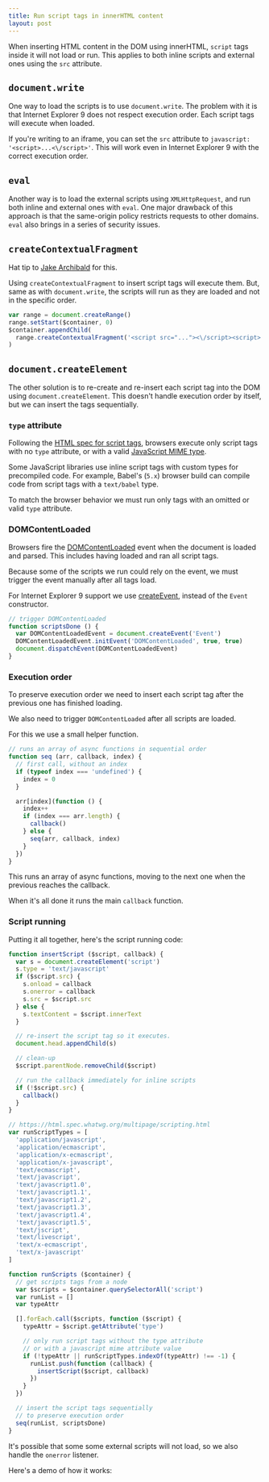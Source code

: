 ```yaml
---
title: Run script tags in innerHTML content
layout: post
---
```


When inserting HTML content in the DOM using innerHTML, `script` tags inside it will not load or run. This applies to both inline scripts and external ones using the `src` attribute.

## `document.write`

One way to load the scripts is to use `document.write`. The problem with it is that Internet Explorer 9 does not respect execution order. Each script tags will execute when loaded.

If you're writing to an iframe, you can set the `src` attribute to `javascript: '<script>...<\/script>'`. This will work even in Internet Explorer 9 with the correct execution order.

## `eval`

Another way is to load the external scripts using `XMLHttpRequest`, and run both inline and external ones with `eval`. One major drawback of this approach is that the same-origin policy restricts requests to other domains. `eval` also brings in a series of security issues.

## `createContextualFragment`

Hat tip to [Jake Archibald](https://jakearchibald.com/) for this.

Using `createContextualFragment` to insert script tags will execute them. But, same as with `document.write`, the scripts will run as they are loaded and not in the specific order.

```javascript
var range = document.createRange()
range.setStart($container, 0)
$container.appendChild(
  range.createContextualFragment('<script src="..."><\/script><script>...<\/script>')
)
```

## `document.createElement`

The other solution is to re-create and re-insert each script tag into the DOM using `document.createElement`. This doesn't handle execution order by itself, but we can insert the tags sequentially.

### `type` attribute

Following the [HTML spec for script tags](https://html.spec.whatwg.org/multipage/scripting.html#the-script-element), browsers execute only script tags with no `type` attribute, or with a valid [JavaScript MIME type](https://html.spec.whatwg.org/multipage/scripting.html#javascript-mime-type).

Some JavaScript libraries use inline script tags with custom types for precompiled code. For example, Babel's (`5.x`) browser build can compile code from script tags with a `text/babel` type.

To match the browser behavior we must run only tags with an omitted or valid `type` attribute.

### DOMContentLoaded

Browsers fire the [DOMContentLoaded](https://developer.mozilla.org/en-US/docs/Web/Events/DOMContentLoaded) event when the document is loaded and parsed. This includes having loaded and ran all script tags.

Because some of the scripts we run could rely on the event, we must trigger the event manually after all tags load.

For Internet Explorer 9 support we use [createEvent](https://developer.mozilla.org/en-US/docs/Web/API/Document/createEvent), instead of the `Event` constructor.

```javascript
// trigger DOMContentLoaded
function scriptsDone () {
  var DOMContentLoadedEvent = document.createEvent('Event')
  DOMContentLoadedEvent.initEvent('DOMContentLoaded', true, true)
  document.dispatchEvent(DOMContentLoadedEvent)
}
```

### Execution order

To preserve execution order we need to insert each script tag after the previous one has finished loading.

We also need to trigger `DOMContentLoaded` after all scripts are loaded.

For this we use a small helper function.

```javascript
// runs an array of async functions in sequential order
function seq (arr, callback, index) {
  // first call, without an index
  if (typeof index === 'undefined') {
    index = 0
  }

  arr[index](function () {
    index++
    if (index === arr.length) {
      callback()
    } else {
      seq(arr, callback, index)
    }
  })
}
```

This runs an array of async functions, moving to the next one when the previous reaches the callback.

When it's all done it runs the main `callback` function.

### Script running

Putting it all together, here's the script running code:

```javascript
function insertScript ($script, callback) {
  var s = document.createElement('script')
  s.type = 'text/javascript'
  if ($script.src) {
    s.onload = callback
    s.onerror = callback
    s.src = $script.src
  } else {
    s.textContent = $script.innerText
  }

  // re-insert the script tag so it executes.
  document.head.appendChild(s)

  // clean-up
  $script.parentNode.removeChild($script)

  // run the callback immediately for inline scripts
  if (!$script.src) {
    callback()
  }
}

// https://html.spec.whatwg.org/multipage/scripting.html
var runScriptTypes = [
  'application/javascript',
  'application/ecmascript',
  'application/x-ecmascript',
  'application/x-javascript',
  'text/ecmascript',
  'text/javascript',
  'text/javascript1.0',
  'text/javascript1.1',
  'text/javascript1.2',
  'text/javascript1.3',
  'text/javascript1.4',
  'text/javascript1.5',
  'text/jscript',
  'text/livescript',
  'text/x-ecmascript',
  'text/x-javascript'
]

function runScripts ($container) {
  // get scripts tags from a node
  var $scripts = $container.querySelectorAll('script')
  var runList = []
  var typeAttr

  [].forEach.call($scripts, function ($script) {
    typeAttr = $script.getAttribute('type')

    // only run script tags without the type attribute
    // or with a javascript mime attribute value
    if (!typeAttr || runScriptTypes.indexOf(typeAttr) !== -1) {
      runList.push(function (callback) {
        insertScript($script, callback)
      })
    }
  })

  // insert the script tags sequentially
  // to preserve execution order
  seq(runList, scriptsDone)
}
```

It's possible that some some external scripts will not load, so we also handle the `onerror` listener.

Here's a demo of how it works:

<div class="editor-demo" data-html="/media/demos/script-tags/script-tags.html" data-js="/media/demos/script-tags/script-tags.js"></div>

